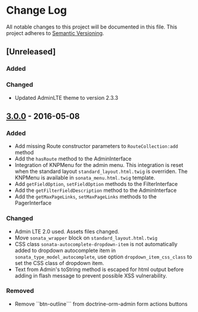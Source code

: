 # Change Log
All notable changes to this project will be documented in this file.
This project adheres to [Semantic Versioning](http://semver.org/).

## [Unreleased]
### Added

### Changed
 - Updated AdminLTE theme to version 2.3.3

## [3.0.0](https://github.com/sonata-project/SonataAdminBundle/compare/2.3.10...3.0.0) - 2016-05-08
### Added
- Add missing Route constructor parameters to ``RouteCollection:add`` method
- Add the ``hasRoute`` method to the AdminInterface
- Integration of KNPMenu for the admin menu. This integration is reset when the standard layout
``standard_layout.html.twig`` is overriden. The KNPMenu is available in ``sonata_menu.html.twig`` template.
- Add ``getFieldOption``, ``setFieldOption`` methods to the FilterInterface
- Add the ``getFilterFieldDescription`` method to the AdminInterface
- Add the ``getMaxPageLinks``, ``setMaxPageLinks`` methods to the PagerInterface

### Changed
- Admin LTE 2.0 used. Assets files changed.
- Move ``sonata_wrapper`` block on ```standard_layout.html.twig```
- CSS class ``sonata-autocomplete-dropdown-item`` is not automatically added to dropdown
autocomplete item in ``sonata_type_model_autocomplete``, use option ``dropdown_item_css_class``
to set the CSS class of dropdown item.
- Text from Admin's toString method is escaped for html output before adding in flash message to prevent possible XSS vulnerability.

### Removed
- Remove ``btn-outline``` from doctrine-orm-admin form actions buttons
